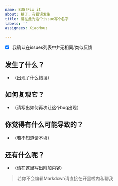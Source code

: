 ```yaml
---
name: BUG!Fix it
about: 糟了，有错误发生
title: 请在此为这个issue写个名字
labels: ''
assignees: XiaoMouz

---
```


- [x] 我确认在issues列表中并无相同/类似反馈

## 发生了什么？

- （出现了什么错误）

## 如何复现它？

- （请写出如何再次让这个bug出现）

## 你觉得有什么可能导致的？

- （若不知道请不填）

## 还有什么呢？

- （请在这里写出附加内容）
> 若你不会编辑Markdown请直接在开黑啦内私聊我
